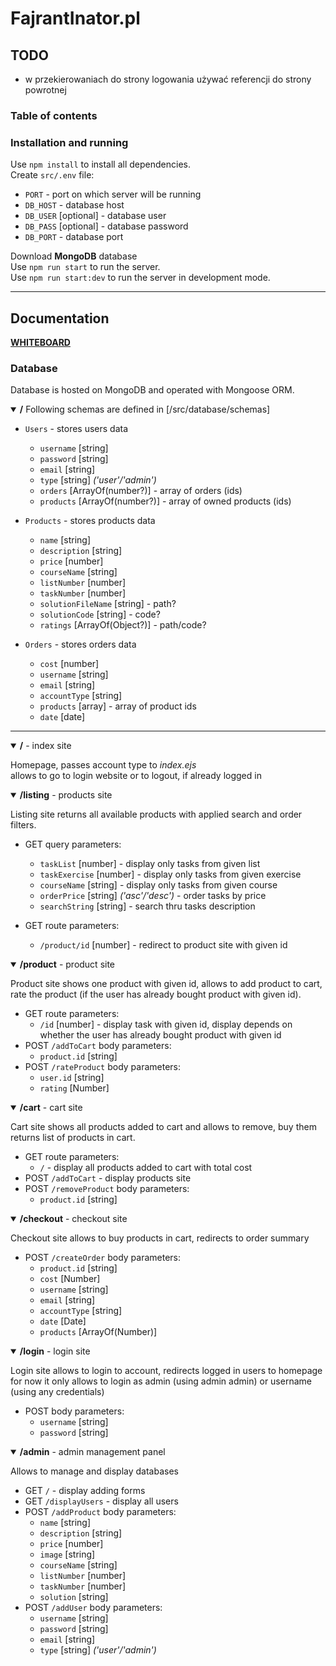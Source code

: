 # FajrantInator.pl
<!-- TODO some initial description -->
## TODO
* w przekierowaniach do strony logowania używać referencji do strony powrotnej

### Table of contents
<!-- TODO -->

### Installation and running
Use `npm install` to install all dependencies.  
Create `src/.env` file:   
* `PORT` - port on which server will be running  
* `DB_HOST` - database host   
* `DB_USER` [optional] - database user
* `DB_PASS` [optional] - database password  
* `DB_PORT` - database port

Download **MongoDB** database  
Use `npm run start` to run the server.  
Use `npm run start:dev` to run the server in development mode.

___

## Documentation
[**WHITEBOARD**](https://bitpaper.io/go/ProjektWEPPO/P8d3u2KTd)

### Database
Database is hosted on MongoDB and operated with Mongoose ORM.  
<details open=True>
    <summary><b>/</b> Following schemas are defined in [/src/database/schemas] </summary>

* `Users` - stores users data
  * `username` [string]
  * `password` [string]
  * `email` [string]
  * `type` [string] _('user'/'admin')_
  * `orders` [ArrayOf(number?)] - array of orders (ids)       <!-- TODO integrate it -->
  * `products` [ArrayOf(number?)] - array of owned products (ids)       <!-- TODO integrate it -->

* `Products` - stores products data
  * `name` [string]
  * `description` [string]
  * `price` [number]      
  * `courseName` [string]
  * `listNumber` [number]
  * `taskNumber` [number]
  * `solutionFileName` [string] - path?      <!-- TODO -->
  * `solutionCode` [string] - code? 
  * `ratings` [ArrayOf(Object?)] - path/code? 

* `Orders` - stores orders data
  * `cost` [number]
  * `username` [string]
  * `email` [string]
  * `accountType` [string]
  * `products` [array] - array of product ids
  * `date` [date]

</details>

___

<!--------------------------- INDEX ------------------------------>
<details open=True>         
    <summary><b>/</b> - index site</summary>

Homepage, passes account type to _index.ejs_  
allows to go to login website or to logout, if already logged in

</details>

<!--------------------------- LISTING ------------------------------>
<details open=True>
    <summary><b>/listing</b> - products site</summary>

Listing site returns all available products with applied search and order filters.  
* GET query parameters:  
  * `taskList` [number] - display only tasks from given list
  * `taskExercise` [number] - display only tasks from given exercise
  * `courseName` [string] - display only tasks from given course
  * `orderPrice` [string] _('asc'/'desc')_ - order tasks by price
  * `searchString` [string] - search thru tasks description

* GET route parameters:
  * `/product/id` [number] - redirect to product site with given id

</details>

<!--------------------------- PRODUCT ------------------------------>
<details open=True>
    <summary><b>/product</b> - product site</summary>

Product site shows one product with given id, allows to add product to cart, rate the product (if the user has already bought product with given id).
* GET route parameters:
  * `/id` [number] - display task with given id, display depends on
  whether the user has already bought product with given id 
* POST `/addToCart` body parameters:
  * `product.id` [string]
* POST `/rateProduct` body parameters:
  * `user.id` [string]
  * `rating` [Number]

</details>

<!--------------------------- CART ------------------------------>
<details open=True>
    <summary><b>/cart</b> - cart site</summary>

Cart site shows all products added to cart and allows to remove, buy them  
returns list of products in cart.
* GET route parameters:
  * `/` - display all products added to cart with total cost
* POST `/addToCart` - display products site
* POST `/removeProduct` body parameters:
  * `product.id` [string]

</details>

<!--------------------------- CHECKOUT ------------------------------>
<details open=True>
    <summary><b>/checkout</b> - checkout site</summary>

Checkout site allows to buy products in cart, redirects to order summary
* POST `/createOrder` body parameters:
  * `product.id` [string]
  * `cost` [Number]
  * `username` [string]
  * `email` [string]
  * `accountType` [string]
  * `date` [Date] 
  * `products` [ArrayOf(Number)]

</details>

<!--------------------------- LOGIN ------------------------------>
<details open=True>
    <summary><b>/login</b> - login site</summary>

Login site allows to login to account, redirects logged in users to homepage  
for now it only allows to login as admin (using admin admin) or username (using any credentials)  
* POST body parameters:
  * `username` [string]
  * `password` [string]

</details>

<!--------------------------- ADMIN ------------------------------>
<details open=True>
    <summary><b>/admin</b> - admin management panel</summary>

Allows to manage and display databases 
* GET `/` - display adding forms
* GET `/displayUsers` - display all users
* POST `/addProduct` body parameters:
  * `name` [string]
  * `description` [string]
  * `price` [number]
  * `image` [string]
  * `courseName` [string]
  * `listNumber` [number]
  * `taskNumber` [number]
  * `solution` [string]
* POST `/addUser` body parameters:
  * `username` [string]
  * `password` [string]
  * `email` [string]
  * `type` [string] _('user'/'admin')_

</details>